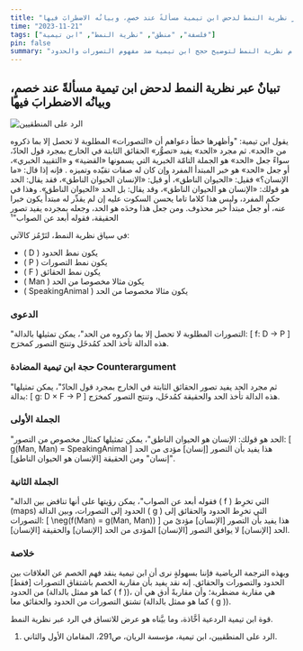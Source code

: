 ```yaml
---
title: "تبيانٌ عبر نظرية النمط لدحض ابن تيمية مسألةً عند خصمٍ، وبيانُه الاضطرابَ فيها"
time: "2023-11-21"
tags: ["فلسفة", "منطق", "نظرية النمط", "ابن تيمية"]
pin: false
summary: "استخدام نظرية النمط لتوضيح حجج ابن تيمية ضد مفهوم التصورات والحدود"
---
```


## تبيانٌ عبر نظرية النمط لدحض ابن تيمية مسألةً عند خصمٍ، وبيانُه الاضطرابَ فيها
![الرد على المنطقيين](/images/rad.jpg)

يقول ابن تيمية: "وأظهرها خطأ دعواهم أن «التصورات»‏ المطلوبة لا تحصل إلا بما ذكروه من «الحد».‏ ثم مجرد «الحد» يفيد «تصوُّر» الحقائق الثابتة في الخارج بمجرد قول الحادّ، سواءً جعل «الحد» هو الجملة التامّة الخبرية التي يسمونها «القضية» و «التقييد الخبري»،‏ أو جعل «الحد»‏ هو خبر المبتدأ المفرد وإن كان له صفات تقيّده وتميزه . فإنه إذا قال: «ما الإنسان؟» فقيل: «الحيوان الناطق»، أو قيل: «الإنسان الحيوان الناطق»،‏ فقد يقال: الحد هو قولك: «الإنسان هو الحيوان الناطق»، وقد يقال: بل الحد «الحيوان الناطق». وهذا في حكم المفرد، وليس هذا كلاما تاما يحسن السكوت عليه إن لم يقدِّر له مبتدأً يكون خبرا عنه، أو جعل مبتدأ خبر محذوف. ومن جعل هذا وحدَه هو الحد، وجعله بمجرده يفيد تصور الحقيقة، فقوله أبعد عن الصواب"¹

في سياق نظرية النمط، لنَرْمُز كالآتي:
- \( D \) يكون نمط الحدود
- \( P \) يكون نمط التصورات
- \( F \) يكون نمط الحقائق
- \( Man \) يكون مثالا مخصوصا من الحد
- \( SpeakingAnimal \) يكون مثالا مخصوصا من الحد

### الدعوى
"التصورات المطلوبة لا تحصل إلا بما ذكروه من الحد"، يمكن تمثيلها بالدالة:
\[ f: D → P \]
هذه الدالة تأخذ الحد كمُدخَل وتنتج التصور كمخرَج.

### حجة ابن تيمية المضادة Counterargument
"ثم مجرد الحد يفيد تصور الحقائق الثابتة في الخارج بمجرد قول الحادّ"، يمكن تمثيلها بدالة:
\[ g: D × F → P \]
هذه الدالة تأخذ الحد والحقيقة كمُدخَل، وتنتج التصور كمخرَج.

### الجملة الأولى
"الحد هو قولك: الإنسان هو الحيوان الناطق"، يمكن تمثيلها كمثال مخصوص من التصور:
\[ g(Man, Man) = SpeakingAnimal \]
هذا يفيد بأن التصور [إنسان] مؤدى من الحد "إنسان" ومن الحقيقة [الإنسان هو الحيوان الناطق].

### الجملة الثانية
"فقوله أبعد عن الصواب"، يمكن رؤيتها على أنها تناقض بين الدالة \( f \) التي تخرِط (maps) الحدود إلى التصورات، وبين الدالة \( g \) التي تخرِط الحدود والحقائق إلى التصورات:
\[ \neg(f(Man) = g(Man, Man)) \]
هذا يفيد بأن التصور [الإنسان] مؤدىً من الحد [الإنسان] لا يوافق التصور [الإنسان] المؤدى من الحد [الإنسان] والحقيقة [الإنسان].

### خلاصة

وبهذه الترجمة الرياضية فإننا بسهولةٍ نرى أن ابن تيمية ينقد فهم الخصم عن العلاقات بين الحدود والتصورات والحقائق. إنه نقد يفيد بأن مقاربة الخصم باشتقاق التصورات [فقط] من الحدود (كما هو ممثل بالدالة \( f \))، هي مقاربة مضطربة؛ وأن مقاربةً أدق هي أن تشتق التصورات من الحدود والحقائق معا (كما هو ممثل بالدالة \( g \)).

قوة ابن تيمية الردعية أخَّاذة، وما بيَّناه هو عرض للاتساق في الرد عبر نظرية النمط.

1. الرد على المنطقيين، ابن تيمية، مؤسسة الريان، ص291، المقامان الأول والثاني.
